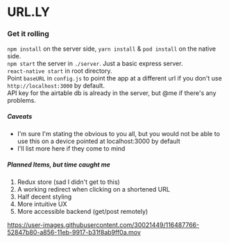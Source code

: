 # URL.LY

### Get it rolling

`npm install` on the server side, `yarn install` & `pod install` on the native side.  
`npm start` the server in `./server`. Just a basic express server.  
`react-native start` in root directory.  
Point `baseURL` in `config.js` to point the app at a different url if you don't use `http://localhost:3000` by default.  
API key for the airtable db is already in the server, but @me if there's any problems.

##### Caveats
- I'm sure I'm stating the obvious to you all, but you would not be able to use this on a device pointed at localhost:3000 by default
- I'll list more here if they come to mind

##### Planned Items, but time caught me
1. Redux store (sad I didn't get to this)
2. A working redirect when clicking on a shortened URL
3. Half decent styling
4. More intuitive UX
5. More accessible backend (get/post remotely)


https://user-images.githubusercontent.com/30021449/116487766-52847b80-a856-11eb-9917-b31f8ab9ff0a.mov

